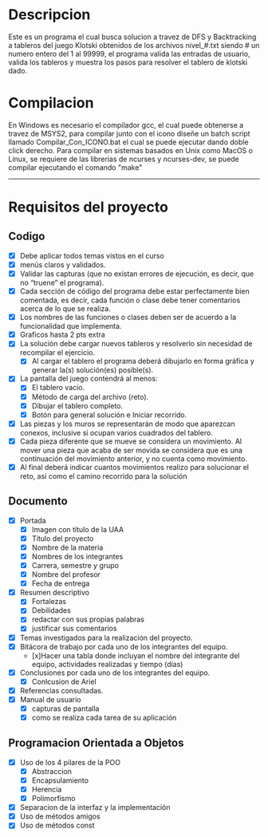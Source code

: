 # Descripcion 

Este es un programa el cual busca solucion a travez de DFS y Backtracking a tableros del juego Klotski obtenidos de los archivos nivel_#.txt siendo # un numero entero del 1 al 99999, el programa valida las entradas de usuario, valida los tableros y muestra los pasos para resolver el tablero de klotski dado. 

# Compilacion

En Windows es necesario el compilador gcc, el cual puede obtenerse a travez de MSYS2, para compilar junto con el icono diseñe un batch script llamado Compilar_Con_ICONO.bat el cual se puede ejecutar dando doble click derecho.
Para compilar en sistemas basados en Unix como MacOS o Linux, se requiere de las librerias de ncurses y ncurses-dev, se puede compilar ejecutando el comando "make"

---

# Requisitos del proyecto


## Codigo

- [x] Debe aplicar todos temas vistos en el curso
- [x] menús claros y validados.
- [x] Validar las capturas (que no existan errores de ejecución, es decir, que no “truene” el programa).
- [x] Cada sección de código del programa debe estar perfectamente bien comentada, es decir, cada función
o clase debe tener comentarios acerca de lo que se realiza.
- [x]  Los nombres de las funciones o clases deben ser de acuerdo a la funcionalidad que implementa.
- [x] Graficos hasta 2 pts extra
- [x] La solución debe cargar nuevos tableros y resolverlo sin necesidad de recompilar el ejercicio.
    - [x] Al cargar el tablero el programa deberá dibujarlo en forma gráfica y generar la(s) solución(es) posible(s).
- [x] La pantalla del juego contendrá al menos:
    - [x] El tablero vacío.
    - [x] Método de carga del archivo (reto).
    - [x] Dibujar el tablero completo.
    - [x] Botón para general solución e Iniciar recorrido.
 - [x] Las piezas y los muros se representarán de modo que aparezcan conexos, inclusive si ocupan varios cuadrados del tablero.
 - [x] Cada pieza diferente que se mueve se considera un movimiento. Al mover una pieza que acaba de ser movida se considera que es una continuación del movimiento anterior, y no cuenta como movimiento.
 - [x] Al final deberá indicar cuantos movimientos realizo para solucionar el reto, así como el camino recorrido para la solución

## Documento

- [x] Portada
    - [x] Imagen con título de la UAA
    - [x] Título del proyecto
    - [x] Nombre de la materia
    - [x] Nombres de los integrantes
    - [x] Carrera, semestre y grupo
    - [x] Nombre del profesor
    - [x] Fecha de entrega
- [x] Resumen descriptivo 
    - [x] Fortalezas
    - [x] Debilidades
    - [x] redactar con sus propias palabras
    - [x] justificar sus comentarios
- [x] Temas investigados para la realización del proyecto.
- [x] Bitácora de trabajo por cada uno de los integrantes del equipo.
    - [x]Hacer una tabla donde incluyan el nombre del integrante del equipo, actividades realizadas y tiempo (días)
- [x] Conclusiones por cada uno de los integrantes del equipo.
    - [x] Conlcusion de Ariel
- [x] Referencias consultadas.
- [x] Manual de usuario
    - [x] capturas de pantalla
    - [x] como se realiza cada tarea de su aplicación

## Programacion Orientada a Objetos

- [x] Uso de los 4 pilares de la POO
    - [x] Abstraccion
    - [x] Encapsulamiento
    - [x] Herencia
    - [x] Polimorfismo 
- [x] Separacion de la interfaz y la implementación
- [x] Uso de métodos amigos
- [x] Uso de métodos const